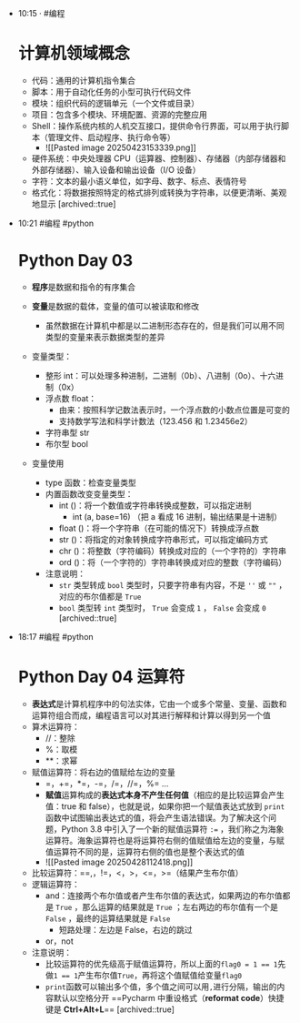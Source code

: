 
- 10:15 
	· #编程 
	# 计算机领域概念
	- 代码：通用的计算机指令集合
	- 脚本：用于自动化任务的小型可执行代码文件
	- 模块：组织代码的逻辑单元（一个文件或目录）
	- 项目：包含多个模块、环境配置、资源的完整应用
	- Shell：操作系统内核的人机交互接口，提供命令行界面，可以用于执行脚本（管理文件、启动程序、执行命令等）
		- ![[Pasted image 20250423153339.png]]
	- 硬件系统：中央处理器 CPU（运算器、控制器）、存储器（内部存储器和外部存储器）、输入设备和输出设备（I/O 设备）
	- 字符：文本的最小语义单位，如字母、数字、标点、表情符号
	- 格式化：将数据按照特定的格式排列或转换为字符串，以便更清晰、美观地显示
	[archived::true]
- 10:21 
	#编程 #python 
	# Python Day 03
	- **程序**是数据和指令的有序集合
	- **变量**是数据的载体，变量的值可以被读取和修改
		- 虽然数据在计算机中都是以二进制形态存在的，但是我们可以用不同类型的变量来表示数据类型的差异
	
	- 变量类型：
		- 整形 int：可以处理多种进制，二进制（0b）、八进制（0o）、十六进制（0x）
		- 浮点数 float：
			- 由来：按照科学记数法表示时，一个浮点数的小数点位置是可变的
			- 支持数学写法和科学计数法（123.456 和 1.23456e2）
		- 字符串型 str
		- 布尔型 bool
	- 变量使用
		- type 函数：检查变量类型
		- 内置函数改变变量类型：
			- int ()：将一个数值或字符串转换成整数，可以指定进制
				- int (a, base=16)  （把 a 看成 16 进制，输出结果是十进制）
			- float ()：将一个字符串（在可能的情况下）转换成浮点数
			- str ()：将指定的对象转换成字符串形式，可以指定编码方式
			- chr ()：将整数（字符编码）转换成对应的（一个字符的）字符串
			- ord ()：将（一个字符的）字符串转换成对应的整数（字符编码）
		- 注意说明：
			- `str` 类型转成 `bool` 类型时，只要字符串有内容，不是 `''` 或 `""` ，对应的布尔值都是 `True`
			- `bool` 类型转 `int` 类型时， `True` 会变成 `1` ， `False` 会变成 `0`
	[archived::true]
- 18:17 
	#编程 #python 
	# Python Day 04  运算符
	
	- **表达式**是计算机程序中的句法实体，它由一个或多个常量、变量、函数和运算符组合而成，编程语言可以对其进行解释和计算以得到另一个值
	- 算术运算符：
		- //：整除
		- %：取模
		- \*\*：求幂
	- 赋值运算符：将右边的值赋给左边的变量
		- =，+=，\*=，-=，/=，//=，%= ...
		- **赋值**运算构成的**表达式本身不产生任何值**（相应的是比较运算会产生值：true 和 false），也就是说，如果你把一个赋值表达式放到 `print` 函数中试图输出表达式的值，将会产生语法错误。为了解决这个问题，Python 3.8 中引入了一个新的赋值运算符 `:=` ，我们称之为海象运算符。海象运算符也是将运算符右侧的值赋值给左边的变量，与赋值运算符不同的是，运算符右侧的值也是整个表达式的值
		- ![[Pasted image 20250428112418.png]]
	- 比较运算符：\=\=,，!=，<，>，<=，>=（结果产生布尔值）
	- 逻辑运算符：
		- and：连接两个布尔值或者产生布尔值的表达式，如果两边的布尔值都是 `True` ，那么运算的结果就是 `True` ；左右两边的布尔值有一个是 `False` ，最终的运算结果就是 `False`
			- 短路处理：左边是 False，右边的跳过
		- or，not
	- 注意说明：
		- 比较运算符的优先级高于赋值运算符，所以上面的`flag0 = 1 == 1`先做`1 == 1`产生布尔值`True`，再将这个值赋值给变量`flag0`
		- `print`函数可以输出多个值，多个值之间可以用`,`进行分隔，输出的内容默认以空格分开
	==Pycharm 中重设格式（**reformat code**）快捷键是 **Ctrl+Alt+L**== [archived::true]
	 